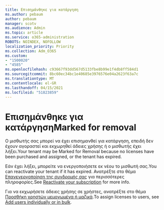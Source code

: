 ```yaml
---
title: Επισημάνθηκε για κατάργηση
ms.author: pebaum
author: pebaum
manager: scotv
ms.audience: Admin
ms.topic: article
ms.service: o365-administration
ROBOTS: NOINDEX, NOFOLLOW
localization_priority: Priority
ms.collection: Adm_O365
ms.custom:
- "1500020"
- "4585"
ms.openlocfilehash: c93667f93dd567d5133fbe8b99e1f4db8ff584d1
ms.sourcegitcommit: 8bc60ec34bc1e40685e3976576e04a2623f63a7c
ms.translationtype: MT
ms.contentlocale: el-GR
ms.lasthandoff: 04/15/2021
ms.locfileid: "51823859"
---
```

# <a name="marked-for-removal"></a><span data-ttu-id="4a6fe-102">Επισημάνθηκε για κατάργηση</span><span class="sxs-lookup"><span data-stu-id="4a6fe-102">Marked for removal</span></span>

<span data-ttu-id="4a6fe-103">Ο μισθωτής σας μπορεί να έχει επισημανθεί για κατάργηση, επειδή δεν έχουν αγοραστεί και εκχωρηθεί άδειες χρήσης ή ο μισθωτής έχει λήξει.</span><span class="sxs-lookup"><span data-stu-id="4a6fe-103">Your tenant may be Marked for Removal because no licenses have been purchased and assigned, or the tenant has expired.</span></span> 

<span data-ttu-id="4a6fe-104">Εάν έχει λήξει, μπορείτε να ενεργοποιήσετε εκ νέου το μισθωτή σας.</span><span class="sxs-lookup"><span data-stu-id="4a6fe-104">You can reactivate your tenant if it has expired.</span></span> <span data-ttu-id="4a6fe-105">Ανατρέξτε στο θέμα [Επανενεργοποίηση της συνδρομής σας](https://docs.microsoft.com/microsoft-365/commerce/subscriptions/reactivate-your-subscription?view=o365-worldwide) για περισσότερες πληροφορίες.</span><span class="sxs-lookup"><span data-stu-id="4a6fe-105">See [Reactivate your subscription](https://docs.microsoft.com/microsoft-365/commerce/subscriptions/reactivate-your-subscription?view=o365-worldwide) for more info.</span></span>

<span data-ttu-id="4a6fe-106">Για να εκχωρήσετε άδειες χρήσης σε χρήστες, ανατρέξτε στο θέμα [Προσθήκη χρηστών μεμονωμένα ή μαζικά](https://support.office.com/article/Assign-or-remove-licenses-for-Office-365-for-business-997596b5-4173-4627-b915-36abac6786dc).</span><span class="sxs-lookup"><span data-stu-id="4a6fe-106">To assign licenses to users, see [Add users individually or in bulk](https://support.office.com/article/Assign-or-remove-licenses-for-Office-365-for-business-997596b5-4173-4627-b915-36abac6786dc).</span></span>
